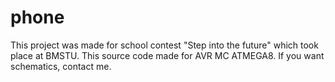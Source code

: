 # phone
This project was made for school contest "Step into the future" which took place at BMSTU.
This source code made for AVR MC ATMEGA8.
If you want schematics, contact me. 
